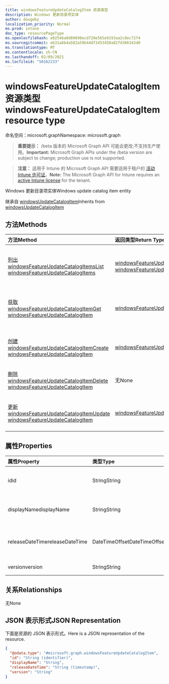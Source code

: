```yaml
---
title: windowsFeatureUpdateCatalogItem 资源类型
description: Windows 更新目录项实体
author: dougeby
localization_priority: Normal
ms.prod: intune
doc_type: resourcePageType
ms.openlocfilehash: e02546a0d09690ecd720e565e9193aa2c8ec72f4
ms.sourcegitcommit: eb31a6b4a582a59b44df3453450a82fd366342d0
ms.translationtype: MT
ms.contentlocale: zh-CN
ms.lasthandoff: 02/09/2021
ms.locfileid: "50162233"
---
```

# <a name="windowsfeatureupdatecatalogitem-resource-type"></a><span data-ttu-id="73b67-103">windowsFeatureUpdateCatalogItem 资源类型</span><span class="sxs-lookup"><span data-stu-id="73b67-103">windowsFeatureUpdateCatalogItem resource type</span></span>

<span data-ttu-id="73b67-104">命名空间：microsoft.graph</span><span class="sxs-lookup"><span data-stu-id="73b67-104">Namespace: microsoft.graph</span></span>

> <span data-ttu-id="73b67-105">**重要提示：** /beta 版本的 Microsoft Graph API 可能会更改;不支持生产使用。</span><span class="sxs-lookup"><span data-stu-id="73b67-105">**Important:** Microsoft Graph APIs under the /beta version are subject to change; production use is not supported.</span></span>

> <span data-ttu-id="73b67-106">**注意：** 适用于 Intune 的 Microsoft Graph API 需要适用于租户的 [活动 Intune 许可证](https://go.microsoft.com/fwlink/?linkid=839381)。</span><span class="sxs-lookup"><span data-stu-id="73b67-106">**Note:** The Microsoft Graph API for Intune requires an [active Intune license](https://go.microsoft.com/fwlink/?linkid=839381) for the tenant.</span></span>

<span data-ttu-id="73b67-107">Windows 更新目录项实体</span><span class="sxs-lookup"><span data-stu-id="73b67-107">Windows update catalog item entity</span></span>


<span data-ttu-id="73b67-108">继承自 [windowsUpdateCatalogItem](../resources/intune-softwareupdate-windowsupdatecatalogitem.md)</span><span class="sxs-lookup"><span data-stu-id="73b67-108">Inherits from [windowsUpdateCatalogItem](../resources/intune-softwareupdate-windowsupdatecatalogitem.md)</span></span>

## <a name="methods"></a><span data-ttu-id="73b67-109">方法</span><span class="sxs-lookup"><span data-stu-id="73b67-109">Methods</span></span>
|<span data-ttu-id="73b67-110">方法</span><span class="sxs-lookup"><span data-stu-id="73b67-110">Method</span></span>|<span data-ttu-id="73b67-111">返回类型</span><span class="sxs-lookup"><span data-stu-id="73b67-111">Return Type</span></span>|<span data-ttu-id="73b67-112">说明</span><span class="sxs-lookup"><span data-stu-id="73b67-112">Description</span></span>|
|:---|:---|:---|
|[<span data-ttu-id="73b67-113">列出 windowsFeatureUpdateCatalogItems</span><span class="sxs-lookup"><span data-stu-id="73b67-113">List windowsFeatureUpdateCatalogItems</span></span>](../api/intune-softwareupdate-windowsfeatureupdatecatalogitem-list.md)|<span data-ttu-id="73b67-114">[windowsFeatureUpdateCatalogItem](../resources/intune-softwareupdate-windowsfeatureupdatecatalogitem.md) 集合</span><span class="sxs-lookup"><span data-stu-id="73b67-114">[windowsFeatureUpdateCatalogItem](../resources/intune-softwareupdate-windowsfeatureupdatecatalogitem.md) collection</span></span>|<span data-ttu-id="73b67-115">列出 [windowsFeatureUpdateCatalogItem](../resources/intune-softwareupdate-windowsfeatureupdatecatalogitem.md) 对象的属性和关系。</span><span class="sxs-lookup"><span data-stu-id="73b67-115">List properties and relationships of the [windowsFeatureUpdateCatalogItem](../resources/intune-softwareupdate-windowsfeatureupdatecatalogitem.md) objects.</span></span>|
|[<span data-ttu-id="73b67-116">获取 windowsFeatureUpdateCatalogItem</span><span class="sxs-lookup"><span data-stu-id="73b67-116">Get windowsFeatureUpdateCatalogItem</span></span>](../api/intune-softwareupdate-windowsfeatureupdatecatalogitem-get.md)|[<span data-ttu-id="73b67-117">windowsFeatureUpdateCatalogItem</span><span class="sxs-lookup"><span data-stu-id="73b67-117">windowsFeatureUpdateCatalogItem</span></span>](../resources/intune-softwareupdate-windowsfeatureupdatecatalogitem.md)|<span data-ttu-id="73b67-118">读取 [windowsFeatureUpdateCatalogItem](../resources/intune-softwareupdate-windowsfeatureupdatecatalogitem.md) 对象的属性和关系。</span><span class="sxs-lookup"><span data-stu-id="73b67-118">Read properties and relationships of the [windowsFeatureUpdateCatalogItem](../resources/intune-softwareupdate-windowsfeatureupdatecatalogitem.md) object.</span></span>|
|[<span data-ttu-id="73b67-119">创建 windowsFeatureUpdateCatalogItem</span><span class="sxs-lookup"><span data-stu-id="73b67-119">Create windowsFeatureUpdateCatalogItem</span></span>](../api/intune-softwareupdate-windowsfeatureupdatecatalogitem-create.md)|[<span data-ttu-id="73b67-120">windowsFeatureUpdateCatalogItem</span><span class="sxs-lookup"><span data-stu-id="73b67-120">windowsFeatureUpdateCatalogItem</span></span>](../resources/intune-softwareupdate-windowsfeatureupdatecatalogitem.md)|<span data-ttu-id="73b67-121">创建新的 [windowsFeatureUpdateCatalogItem](../resources/intune-softwareupdate-windowsfeatureupdatecatalogitem.md) 对象。</span><span class="sxs-lookup"><span data-stu-id="73b67-121">Create a new [windowsFeatureUpdateCatalogItem](../resources/intune-softwareupdate-windowsfeatureupdatecatalogitem.md) object.</span></span>|
|[<span data-ttu-id="73b67-122">删除 windowsFeatureUpdateCatalogItem</span><span class="sxs-lookup"><span data-stu-id="73b67-122">Delete windowsFeatureUpdateCatalogItem</span></span>](../api/intune-softwareupdate-windowsfeatureupdatecatalogitem-delete.md)|<span data-ttu-id="73b67-123">无</span><span class="sxs-lookup"><span data-stu-id="73b67-123">None</span></span>|<span data-ttu-id="73b67-124">删除 [windowsFeatureUpdateCatalogItem](../resources/intune-softwareupdate-windowsfeatureupdatecatalogitem.md)。</span><span class="sxs-lookup"><span data-stu-id="73b67-124">Deletes a [windowsFeatureUpdateCatalogItem](../resources/intune-softwareupdate-windowsfeatureupdatecatalogitem.md).</span></span>|
|[<span data-ttu-id="73b67-125">更新 windowsFeatureUpdateCatalogItem</span><span class="sxs-lookup"><span data-stu-id="73b67-125">Update windowsFeatureUpdateCatalogItem</span></span>](../api/intune-softwareupdate-windowsfeatureupdatecatalogitem-update.md)|[<span data-ttu-id="73b67-126">windowsFeatureUpdateCatalogItem</span><span class="sxs-lookup"><span data-stu-id="73b67-126">windowsFeatureUpdateCatalogItem</span></span>](../resources/intune-softwareupdate-windowsfeatureupdatecatalogitem.md)|<span data-ttu-id="73b67-127">更新 [windowsFeatureUpdateCatalogItem 对象](../resources/intune-softwareupdate-windowsfeatureupdatecatalogitem.md) 的属性。</span><span class="sxs-lookup"><span data-stu-id="73b67-127">Update the properties of a [windowsFeatureUpdateCatalogItem](../resources/intune-softwareupdate-windowsfeatureupdatecatalogitem.md) object.</span></span>|

## <a name="properties"></a><span data-ttu-id="73b67-128">属性</span><span class="sxs-lookup"><span data-stu-id="73b67-128">Properties</span></span>
|<span data-ttu-id="73b67-129">属性</span><span class="sxs-lookup"><span data-stu-id="73b67-129">Property</span></span>|<span data-ttu-id="73b67-130">类型</span><span class="sxs-lookup"><span data-stu-id="73b67-130">Type</span></span>|<span data-ttu-id="73b67-131">说明</span><span class="sxs-lookup"><span data-stu-id="73b67-131">Description</span></span>|
|:---|:---|:---|
|<span data-ttu-id="73b67-132">id</span><span class="sxs-lookup"><span data-stu-id="73b67-132">id</span></span>|<span data-ttu-id="73b67-133">String</span><span class="sxs-lookup"><span data-stu-id="73b67-133">String</span></span>|<span data-ttu-id="73b67-134">目录项 ID。继承自 [windowsUpdateCatalogItem](../resources/intune-softwareupdate-windowsupdatecatalogitem.md)</span><span class="sxs-lookup"><span data-stu-id="73b67-134">The catalog item id. Inherited from [windowsUpdateCatalogItem](../resources/intune-softwareupdate-windowsupdatecatalogitem.md)</span></span>|
|<span data-ttu-id="73b67-135">displayName</span><span class="sxs-lookup"><span data-stu-id="73b67-135">displayName</span></span>|<span data-ttu-id="73b67-136">String</span><span class="sxs-lookup"><span data-stu-id="73b67-136">String</span></span>|<span data-ttu-id="73b67-137">目录显示名称列表。</span><span class="sxs-lookup"><span data-stu-id="73b67-137">The display name for the catalog item.</span></span> <span data-ttu-id="73b67-138">继承自 [windowsUpdateCatalogItem](../resources/intune-softwareupdate-windowsupdatecatalogitem.md)</span><span class="sxs-lookup"><span data-stu-id="73b67-138">Inherited from [windowsUpdateCatalogItem](../resources/intune-softwareupdate-windowsupdatecatalogitem.md)</span></span>|
|<span data-ttu-id="73b67-139">releaseDateTime</span><span class="sxs-lookup"><span data-stu-id="73b67-139">releaseDateTime</span></span>|<span data-ttu-id="73b67-140">DateTimeOffset</span><span class="sxs-lookup"><span data-stu-id="73b67-140">DateTimeOffset</span></span>|<span data-ttu-id="73b67-141">目录项的发布日期 继承 [自 windowsUpdateCatalogItem](../resources/intune-softwareupdate-windowsupdatecatalogitem.md)</span><span class="sxs-lookup"><span data-stu-id="73b67-141">The date the catalog item was released Inherited from [windowsUpdateCatalogItem](../resources/intune-softwareupdate-windowsupdatecatalogitem.md)</span></span>|
|<span data-ttu-id="73b67-142">version</span><span class="sxs-lookup"><span data-stu-id="73b67-142">version</span></span>|<span data-ttu-id="73b67-143">String</span><span class="sxs-lookup"><span data-stu-id="73b67-143">String</span></span>|<span data-ttu-id="73b67-144">功能更新版本</span><span class="sxs-lookup"><span data-stu-id="73b67-144">The feature update version</span></span>|

## <a name="relationships"></a><span data-ttu-id="73b67-145">关系</span><span class="sxs-lookup"><span data-stu-id="73b67-145">Relationships</span></span>
<span data-ttu-id="73b67-146">无</span><span class="sxs-lookup"><span data-stu-id="73b67-146">None</span></span>

## <a name="json-representation"></a><span data-ttu-id="73b67-147">JSON 表示形式</span><span class="sxs-lookup"><span data-stu-id="73b67-147">JSON Representation</span></span>
<span data-ttu-id="73b67-148">下面是资源的 JSON 表示形式。</span><span class="sxs-lookup"><span data-stu-id="73b67-148">Here is a JSON representation of the resource.</span></span>
<!-- {
  "blockType": "resource",
  "keyProperty": "id",
  "@odata.type": "microsoft.graph.windowsFeatureUpdateCatalogItem"
}
-->
``` json
{
  "@odata.type": "#microsoft.graph.windowsFeatureUpdateCatalogItem",
  "id": "String (identifier)",
  "displayName": "String",
  "releaseDateTime": "String (timestamp)",
  "version": "String"
}
```




